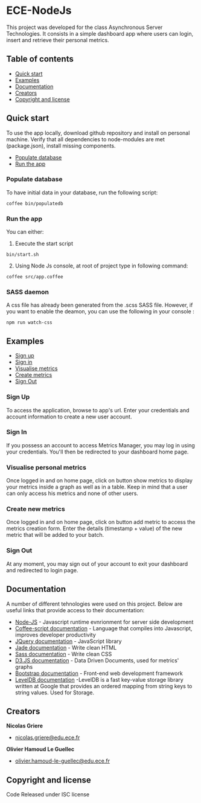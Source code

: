 # ECE-NodeJs
This project was developed for the class Asynchronous Server Technologies. It consists in a simple dashboard app where users can login, insert and retrieve their personal metrics.

## Table of contents
* [Quick start](#quick-start)
* [Examples](#examples)
* [Documentation](#documentation)
* [Creators](#creators)
* [Copyright and license](#copyright-and-license)

## Quick start
To use the app locally, download github repository and install on personal machine. Verify that all dependencies to node-modules are met (package.json), install missing components.
* [Populate database](#populate-database)
* [Run the app](#run-the-app)
### Populate database
To have initial data in your database, run the following script:
```
coffee bin/populatedb
```
### Run the app
You can either:
1. Execute the start script
```
bin/start.sh
```
2. Using Node Js console, at root of project type in following command:
```
coffee src/app.coffee
```
### SASS daemon
A css file has already been generated from the .scss SASS file. However, if you want to enable the deamon, you can use the following in your console :
```
npm run watch-css
```
## Examples
* [Sign up](#sign-up)
* [Sign in](#sign-in)
* [Visualise metrics](#visualise-metrics)
* [Create metrics](#create-metrics)
* [Sign Out](#sign-out)
### Sign Up
To access the application, browse to app's url. Enter your credentials and account information to create a new user account.
### Sign In
If you possess an account to access Metrics Manager, you may log in using your credentials.
You'll then be redirected to your dashboard home page.
### Visualise personal metrics
Once logged in and on home page, click on button show metrics to display your metrics inside a graph as well as in a table. Keep in mind that a user can only access his metrics and none of other users.
### Create new metrics
Once logged in and on home page, click on button add metric to access the metrics creation form. Enter the details (timestamp + value) of the new metric that will be added to your batch.
### Sign Out
At any moment, you may sign out of your account to exit your dashboard and redirected to login page.

## Documentation
A number of different tehnologies were used on this project. Below are useful links that provide access to their documentation:

- [Node-JS](https://nodejs.org/en/) - Javascript runtime evnrionment for server side development
- [Coffee-script documentation](http://coffeescript.org/) - Language that compiles into Javascript, improves developer productivity
- [JQuery documentation](http://code.jquery.com) - JavaScript library
- [Jade documentation](http://jade-lang.com/) - Write clean HTML
- [Sass documentation](http://sass-lang.com/documentation/file.SASS_REFERENCE.html) - Write clean CSS
- [D3.JS documentation](http://d3js.org/) - Data Driven Documents, used for metrics' graphs
- [Bootstrap documentation](http://getbootstrap.com/) - Front-end web development framework
- [LevelDB documentation](https://github.com/google/leveldb) -LevelDB is a fast key-value storage library written at Google that provides an ordered mapping from string keys to string values. Used for Storage.

## Creators
**Nicolas Griere**
* nicolas.griere@edu.ece.fr

**Olivier Hamoud Le Guellec**
* olivier.hamoud-le-guellec@edu.ece.fr

## Copyright and license
Code Released under ISC license

